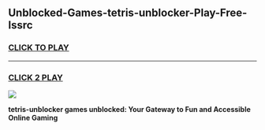 
## Unblocked-Games-tetris-unblocker-Play-Free-lssrc
<h3>
<a href="https://premium76.site?title=tetris-unblocker&ref=10A">CLICK TO PLAY</a></h3>
<hr>

<h3>
<a href="https://premium76.site?title=tetris-unblocker&ref=10A">CLICK 2 PLAY</a>
  
</h3>

<a href="https://premium76.site?title=tetris-unblocker&ref=10A"><img src="https://clearcache.store/games.png"></a>


**tetris-unblocker games unblocked: Your Gateway to Fun and Accessible Online Gaming**
